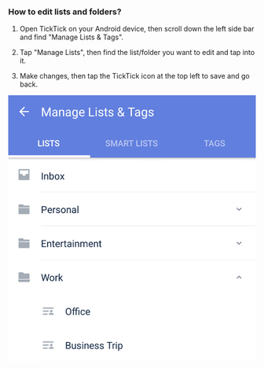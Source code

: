 ### How to edit lists and folders?

1. Open TickTick on your Android device, then scroll down the left side bar and find "Manage Lists & Tags".

2. Tap "Manage Lists", then find the list/folder you want to edit and tap into it.

3. Make changes, then tap the TickTick icon at the top left to save and go back.

![](../../images/ticktick-android-app/list/Screenshot_20180524-144519.png)

